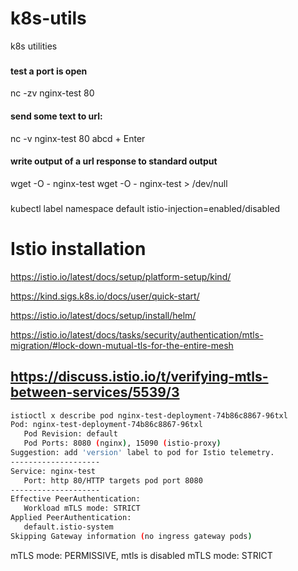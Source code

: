 # k8s-utils
k8s utilities 

### 
#### test a port is open
nc -zv nginx-test 80

#### send some text to url:
nc -v nginx-test 80
abcd + Enter


#### write output of a url response to standard output
wget -O - nginx-test
wget -O - nginx-test > /dev/null

###
kubectl label namespace default istio-injection=enabled/disabled

# Istio installation 
https://istio.io/latest/docs/setup/platform-setup/kind/

https://kind.sigs.k8s.io/docs/user/quick-start/

https://istio.io/latest/docs/setup/install/helm/

https://istio.io/latest/docs/tasks/security/authentication/mtls-migration/#lock-down-mutual-tls-for-the-entire-mesh


## https://discuss.istio.io/t/verifying-mtls-between-services/5539/3 
```bash
istioctl x describe pod nginx-test-deployment-74b86c8867-96txl              1 ↵  14:34:50 
Pod: nginx-test-deployment-74b86c8867-96txl
   Pod Revision: default
   Pod Ports: 8080 (nginx), 15090 (istio-proxy)
Suggestion: add 'version' label to pod for Istio telemetry.
--------------------
Service: nginx-test
   Port: http 80/HTTP targets pod port 8080
--------------------
Effective PeerAuthentication:
   Workload mTLS mode: STRICT
Applied PeerAuthentication:
   default.istio-system
Skipping Gateway information (no ingress gateway pods)
```
 mTLS mode: PERMISSIVE, mtls is disabled
 mTLS mode: STRICT
